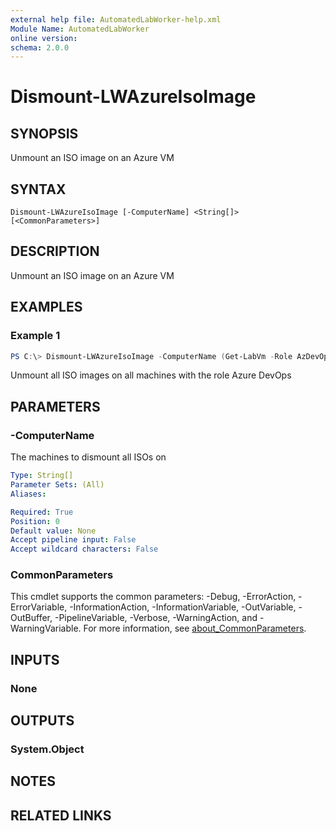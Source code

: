 ```yaml
---
external help file: AutomatedLabWorker-help.xml
Module Name: AutomatedLabWorker
online version:
schema: 2.0.0
---
```


# Dismount-LWAzureIsoImage

## SYNOPSIS
Unmount an ISO image on an Azure VM

## SYNTAX

```
Dismount-LWAzureIsoImage [-ComputerName] <String[]> [<CommonParameters>]
```

## DESCRIPTION
Unmount an ISO image on an Azure VM

## EXAMPLES

### Example 1
```powershell
PS C:\> Dismount-LWAzureIsoImage -ComputerName (Get-LabVm -Role AzDevOps)
```

Unmount all ISO images on all machines with the role Azure DevOps

## PARAMETERS

### -ComputerName
The machines to dismount all ISOs on

```yaml
Type: String[]
Parameter Sets: (All)
Aliases:

Required: True
Position: 0
Default value: None
Accept pipeline input: False
Accept wildcard characters: False
```

### CommonParameters
This cmdlet supports the common parameters: -Debug, -ErrorAction, -ErrorVariable, -InformationAction, -InformationVariable, -OutVariable, -OutBuffer, -PipelineVariable, -Verbose, -WarningAction, and -WarningVariable. For more information, see [about_CommonParameters](http://go.microsoft.com/fwlink/?LinkID=113216).

## INPUTS

### None

## OUTPUTS

### System.Object
## NOTES

## RELATED LINKS

